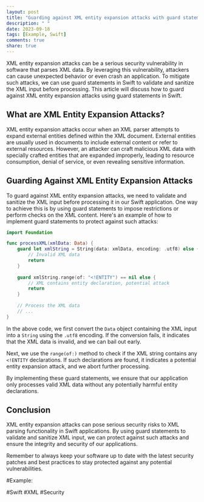 ```yaml
---
layout: post
title: "Guarding against XML entity expansion attacks with guard statements in Swift"
description: " "
date: 2023-09-18
tags: [Example, Swift]
comments: true
share: true
---
```


XML entity expansion attacks can be a serious security vulnerability in software that parses XML data. By leveraging this vulnerability, attackers can cause unexpected behavior or even crash an application. To mitigate such attacks, we can use guard statements in Swift to validate and sanitize the XML input before processing. This article will discuss how to guard against XML entity expansion attacks using guard statements in Swift.

## What are XML Entity Expansion Attacks?

XML entity expansion attacks occur when an XML parser attempts to expand external entities defined within the XML document. External entities are usually used in documents to include external content or refer to external resources. However, an attacker can craft malicious XML data with specially crafted entities that are expanded improperly, leading to resource consumption, denial of service, or even revealing sensitive information.

## Guarding Against XML Entity Expansion Attacks

To guard against XML entity expansion attacks, we need to validate and sanitize the XML input before processing it in our Swift application. One way to achieve this is by using guard statements to impose restrictions or perform checks on the XML content. Here's an example of how to implement guard statements to protect against such attacks:

```swift
import Foundation

func processXML(xmlData: Data) {
    guard let xmlString = String(data: xmlData, encoding: .utf8) else {
        // Invalid XML data
        return
    }
    
    guard xmlString.range(of: "<!ENTITY") == nil else {
        // XML contains entity declaration, potential attack
        return
    }
    
    // Process the XML data
    // ...
}
```

In the above code, we first convert the `Data` object containing the XML input into a `String` using the `.utf8` encoding. If the conversion fails, it indicates that the XML data is invalid, and we can bail out early.

Next, we use the `range(of:)` method to check if the XML string contains any `<!ENTITY` declarations. If such declarations are found, it indicates a potential entity expansion attack, and we abort further processing.

By implementing these guard statements, we ensure that our application only processes valid XML data without any potentially harmful entity declarations.

## Conclusion

XML entity expansion attacks can pose serious security risks to XML parsing functionality in Swift applications. By using guard statements to validate and sanitize XML input, we can protect against such attacks and ensure the integrity and security of our applications.

Remember to always keep your software up to date with the latest security patches and best practices to stay protected against any potential vulnerabilities.

#Example:

#Swift #XML #Security